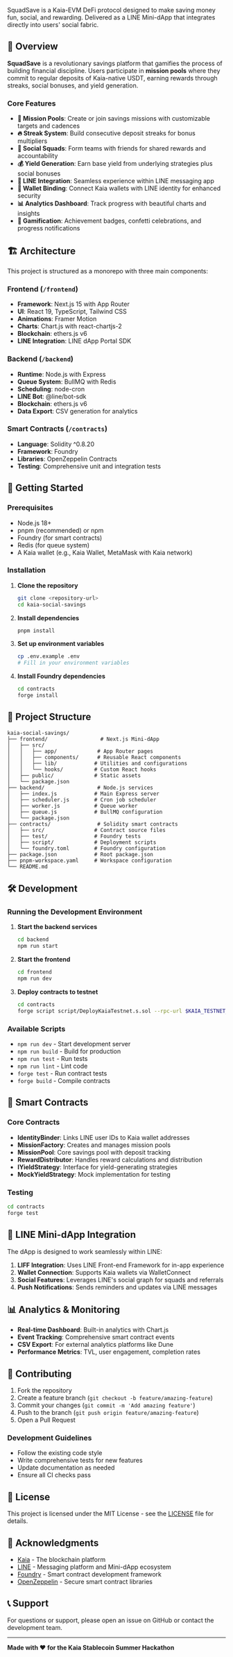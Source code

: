 SquadSave is a Kaia-EVM DeFi protocol designed to make saving money fun, social, and rewarding. Delivered as a LINE Mini-dApp that integrates directly into users' social fabric. 

## 🌟 Overview

**SquadSave** is a revolutionary savings platform that gamifies the process of building financial discipline. Users participate in **mission pools** where they commit to regular deposits of Kaia-native USDT, earning rewards through streaks, social bonuses, and yield generation.

### Core Features

- **🎯 Mission Pools**: Create or join savings missions with customizable targets and cadences
- **🔥 Streak System**: Build consecutive deposit streaks for bonus multipliers
- **👥 Social Squads**: Form teams with friends for shared rewards and accountability
- **💰 Yield Generation**: Earn base yield from underlying strategies plus social bonuses
- **📱 LINE Integration**: Seamless experience within LINE messaging app
- **🔗 Wallet Binding**: Connect Kaia wallets with LINE identity for enhanced security
- **📊 Analytics Dashboard**: Track progress with beautiful charts and insights
- **🎉 Gamification**: Achievement badges, confetti celebrations, and progress notifications

## 🏗️ Architecture

This project is structured as a monorepo with three main components:

### Frontend (`/frontend`)
- **Framework**: Next.js 15 with App Router
- **UI**: React 19, TypeScript, Tailwind CSS
- **Animations**: Framer Motion
- **Charts**: Chart.js with react-chartjs-2
- **Blockchain**: ethers.js v6
- **LINE Integration**: LINE dApp Portal SDK

### Backend (`/backend`)
- **Runtime**: Node.js with Express
- **Queue System**: BullMQ with Redis
- **Scheduling**: node-cron
- **LINE Bot**: @line/bot-sdk
- **Blockchain**: ethers.js v6
- **Data Export**: CSV generation for analytics

### Smart Contracts (`/contracts`)
- **Language**: Solidity ^0.8.20
- **Framework**: Foundry
- **Libraries**: OpenZeppelin Contracts
- **Testing**: Comprehensive unit and integration tests

## 🚀 Getting Started

### Prerequisites

- Node.js 18+
- pnpm (recommended) or npm
- Foundry (for smart contracts)
- Redis (for queue system)
- A Kaia wallet (e.g., Kaia Wallet, MetaMask with Kaia network)

### Installation

1. **Clone the repository**
   ```bash
   git clone <repository-url>
   cd kaia-social-savings
   ```

2. **Install dependencies**
   ```bash
   pnpm install
   ```

3. **Set up environment variables**
   ```bash
   cp .env.example .env
   # Fill in your environment variables
   ```

4. **Install Foundry dependencies**
   ```bash
   cd contracts
   forge install
   ```

## 📁 Project Structure

```
kaia-social-savings/
├── frontend/                 # Next.js Mini-dApp
│   ├── src/
│   │   ├── app/             # App Router pages
│   │   ├── components/      # Reusable React components
│   │   ├── lib/            # Utilities and configurations
│   │   └── hooks/          # Custom React hooks
│   ├── public/             # Static assets
│   └── package.json
├── backend/                 # Node.js services
│   ├── index.js            # Main Express server
│   ├── scheduler.js        # Cron job scheduler
│   ├── worker.js           # Queue worker
│   ├── queue.js            # BullMQ configuration
│   └── package.json
├── contracts/               # Solidity smart contracts
│   ├── src/                # Contract source files
│   ├── test/               # Foundry tests
│   ├── script/             # Deployment scripts
│   └── foundry.toml        # Foundry configuration
├── package.json            # Root package.json
├── pnpm-workspace.yaml     # Workspace configuration
└── README.md
```

## 🛠️ Development

### Running the Development Environment

1. **Start the backend services**
   ```bash
   cd backend
   npm run start
   ```

2. **Start the frontend**
   ```bash
   cd frontend
   npm run dev
   ```

3. **Deploy contracts to testnet**
   ```bash
   cd contracts
   forge script script/DeployKaiaTestnet.s.sol --rpc-url $KAIA_TESTNET_RPC_URL --broadcast --verify
   ```

### Available Scripts

- `npm run dev` - Start development server
- `npm run build` - Build for production
- `npm run test` - Run tests
- `npm run lint` - Lint code
- `forge test` - Run contract tests
- `forge build` - Compile contracts

## 🔧 Smart Contracts

### Core Contracts

- **IdentityBinder**: Links LINE user IDs to Kaia wallet addresses
- **MissionFactory**: Creates and manages mission pools
- **MissionPool**: Core savings pool with deposit tracking
- **RewardDistributor**: Handles reward calculations and distribution
- **IYieldStrategy**: Interface for yield-generating strategies
- **MockYieldStrategy**: Mock implementation for testing

### Testing

```bash
cd contracts
forge test
```

## 📱 LINE Mini-dApp Integration

The dApp is designed to work seamlessly within LINE:

1. **LIFF Integration**: Uses LINE Front-end Framework for in-app experience
2. **Wallet Connection**: Supports Kaia wallets via WalletConnect
3. **Social Features**: Leverages LINE's social graph for squads and referrals
4. **Push Notifications**: Sends reminders and updates via LINE messages

## 📊 Analytics & Monitoring

- **Real-time Dashboard**: Built-in analytics with Chart.js
- **Event Tracking**: Comprehensive smart contract events
- **CSV Export**: For external analytics platforms like Dune
- **Performance Metrics**: TVL, user engagement, completion rates

## 🤝 Contributing

1. Fork the repository
2. Create a feature branch (`git checkout -b feature/amazing-feature`)
3. Commit your changes (`git commit -m 'Add amazing feature'`)
4. Push to the branch (`git push origin feature/amazing-feature`)
5. Open a Pull Request

### Development Guidelines

- Follow the existing code style
- Write comprehensive tests for new features
- Update documentation as needed
- Ensure all CI checks pass

## 📄 License

This project is licensed under the MIT License - see the [LICENSE](LICENSE) file for details.

## 🙏 Acknowledgments

- [Kaia](https://kaia.io/) - The blockchain platform
- [LINE](https://line.me/) - Messaging platform and Mini-dApp ecosystem
- [Foundry](https://book.getfoundry.sh/) - Smart contract development framework
- [OpenZeppelin](https://openzeppelin.com/) - Secure smart contract libraries

## 📞 Support

For questions or support, please open an issue on GitHub or contact the development team.

---

**Made with ❤️ for the Kaia Stablecoin Summer Hackathon**
